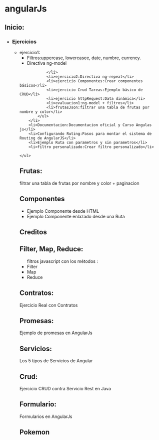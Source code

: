 # angularJs
<h2>Inicio:</h2>
	<ul>
		<li>
			<h3>Ejercicios</h3>
			<ul>
				<li>
					ejercicio1:
				    <ul>
					    <li>Filtros:uppercase, lowercasee, date, numbre, currency.</li>
                        <li>Directiva ng-model</li>
		       </ul>
					
				</li>
				<li>ejercicio2:Directiva ng-repeat</li>
				<li>ejercicio Componentes:Crear componentes básicos</li>
				<li>ejercicio Crud Tareas:Ejemplo básico de CRUD</li>
				<li>ejercicio httpRequest:Data dinámica</li>
				<li>evaluacion1:ng-model + filtros</li>
				<li>frutasJson:filtrar una tabla de frutas por nombre y color</li>
			</ul>
		</li>
		<li>Documentacion:Documentacion oficial y Curso Angulas js</li>
		<li>Configurando Ruting:Pasos para montar el sistema de Routing de AngularJS</li>
		<li>Ejemplo Ruta con parametros y sin parametros</li>
		<li>filtro personalizado:Crear filtro personalizado</li>
	
	</ul>
<h2>Frutas:</h2>
filtrar una tabla de frutas por nombre y color + paginacion
<h2>Componentes</h2>
    <ul>
        <li>Ejemplo Componente desde HTML</li>
        <li>Ejemplo Componente enlazado desde una Ruta</li>
    </ul>
<h2>Creditos</h2>
<h2>Filter, Map, Reduce:</h2>
<ul>
    filtros javascript con los métodos :
    <li>Filter</li>
    <li>Map</li>
    <li>Reduce</li>
</ul>
<h2>Contratos:</h2>
Ejercicio Real con Contratos
<h2>Promesas:</h2>
Ejemplo de promesas en AngularJs
<h2>Servicios:</h2>
Los 5 tipos de Servicios de Angular
<h2>Crud:</h2>
Ejercicio CRUD contra Servicio Rest en Java
<h2>Formulario:</h2>
Formularios en AngularJs
<h2>Pokemon</h2>
